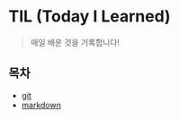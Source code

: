 # TIL (Today I Learned)

> 매일 배운 것을 기록합니다!

## 목차

- [git](https://github.com/rcm2000/TIL/blob/master/git)
- [markdown](https://github.com/rcm2000/TIL/blob/master/markdown.md)

